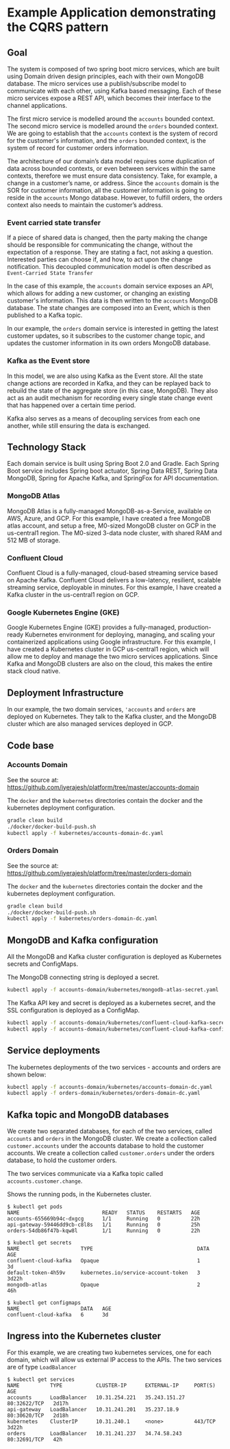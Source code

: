 # Example Application demonstrating the CQRS pattern

## Goal

The system is composed of two spring boot micro services, which are built using Domain driven design principles, each with their own MongoDB database.
The micro services use a publish/subscribe model to communicate with each other, using Kafka based messaging. Each of these micro services expose a REST API, which becomes their interface to the channel applications.

The first micro service is modelled around the `accounts` bounded context. 
The second micro service is modelled around the `orders` bounded context. 
We are going to establish that the `accounts` context is the system of record for the customer's information, and the `orders` bounded context, is the system of record for customer orders information.

The architecture of our domain’s data model requires some duplication of data across bounded contexts, or even between services within the same contexts, therefore we must ensure data consistency. 
Take, for example, a change in a customer’s name, or address. Since the `accounts` domain is the SOR for customer information, all the customer information is going to reside in the `accounts` Mongo database. 
However, to fulfill orders, the orders context also needs to maintain the customer’s address.

### Event carried state transfer
If a piece of shared data is changed, then the party making the change should be responsible for communicating the change, without the expectation of a response. 
They are stating a fact, not asking a question. Interested parties can choose if, and how, to act upon the change notification. This decoupled communication model is often described as `Event-Carried State Transfer`

In the case of this example, the `accounts` domain service exposes an API, which allows for adding a new customer, or changing an existing customer's information. This data is then written to the `accounts` MongoDB database. The state changes are composed into an Event, which is then published to a Kafka topic.

In our example, the `orders` domain service is interested in getting the latest customer updates, so it subscribes to the customer change topic, and updates the customer information in its own orders MongoDB database.

### Kafka as the Event store
In this model, we are also using Kafka as the Event store. All the state change actions are recorded in Kafka, and they can be replayed back to rebuild the state of the aggregate store (in this case, MongoDB). 
They also act as an audit mechanism for recording every single state change event that has happened over a certain time period.

Kafka also serves as a means of decoupling services from each one another, while still ensuring the data is exchanged.

## Technology Stack

Each domain service is built using Spring Boot 2.0 and Gradle. 
Each Spring Boot service includes Spring boot actuator, Spring Data REST, Spring Data MongoDB, Spring for Apache Kafka, and SpringFox for API documentation. 

### MongoDB Atlas

MongoDB Atlas is a fully-managed MongoDB-as-a-Service, available on AWS, Azure, and GCP. For this example, I have created a free MongoDB atlas account, and setup a free, M0-sized MongoDB cluster on GCP in the us-central1 region. 
The M0-sized 3-data node cluster, with shared RAM and 512 MB of storage.

### Confluent Cloud
Confluent Cloud is a fully-managed, cloud-based streaming service based on Apache Kafka. Confluent Cloud delivers a low-latency, resilient, scalable streaming service, deployable in minutes. 
For this example, I have created a Kafka cluster in the us-central1 region on GCP.

### Google Kubernetes Engine (GKE)
Google Kubernetes Engine (GKE) provides a fully-managed, production-ready Kubernetes environment for deploying, managing, and scaling your containerized applications using Google infrastructure.
For this example, I have created a Kubernetes cluster in GCP us-central1 region, which will allow me to deploy and manage the two micro services applications. Since Kafka and MongoDB clusters are also on the cloud, this makes the entire stack cloud native.
 
## Deployment Infrastructure

In our example, the two domain services, `'accounts` and `orders` are deployed on Kubernetes. They talk to the Kafka cluster, and the MongoDB cluster which are also managed services deployed in GCP.

## Code base

### Accounts Domain

See the source at: <https://github.com/iyerajesh/platform/tree/master/accounts-domain>

The `docker` and the `kubernetes` directories contain the docker and the kubernetes deployment configuration.

```bash
gradle clean build
./docker/docker-build-push.sh 
kubectl apply -f kubernetes/accounts-domain-dc.yaml
```

### Orders Domain

See the source at: <https://github.com/iyerajesh/platform/tree/master/orders-domain>

The `docker` and the `kubernetes` directories contain the docker and the kubernetes deployment configuration.

```bash
gradle clean build
./docker/docker-build-push.sh 
kubectl apply -f kubernetes/orders-domain-dc.yaml
```
## MongoDB and Kafka configuration

All the MongoDB and Kafka cluster configuration is deployed as Kubernetes secrets and ConfigMaps.

The MongoDB connecting string is deployed a secret.

```bash
kubectl apply -f accounts-domain/kubernetes/mongodb-atlas-secret.yaml 
```

The Kafka API key and secret is deployed as a kubernetes secret, and the SSL configuration is deployed as a ConfigMap.

```bash
kubectl apply -f accounts-domain/kubernetes/confluent-cloud-kafka-secret.yaml 
kubectl apply -f accounts-domain/kubernetes/confluent-cloud-kafka-configmap.yaml 
```

## Service deployments

The kubernetes deployments of the two services - accounts and orders are shown below:

```bash
kubectl apply -f accounts-domain/kubernetes/accounts-domain-dc.yaml
kubectl apply -f orders-domain/kubernetes/orders-domain-dc.yaml
```

## Kafka topic and MongoDB databases

We create two separated databases, for each of the two services, called `accounts` and `orders` in the MongoDB cluster. We create a collection called `customer.accounts` under the accounts database to hold the customer accounts.
We create a collection called `customer.orders` under the orders database, to hold the customer orders. 

The two services communicate via a Kafka topic called `accounts.customer.change`.


Shows the running pods, in the Kubernetes cluster. 
```text
$ kubectl get pods
NAME                           READY   STATUS    RESTARTS   AGE
accounts-655669b94c-dxgcg      1/1     Running   0          22h
api-gateway-59446dd9cb-c8l8s   1/1     Running   0          25h
orders-54db86f47b-kqw8l        1/1     Running   0          22h

$ kubectl get secrets
NAME                    TYPE                                  DATA   AGE
confluent-cloud-kafka   Opaque                                1      3d
default-token-4h59v     kubernetes.io/service-account-token   3      3d22h
mongodb-atlas           Opaque                                2      46h

$ kubectl get configmaps
NAME                    DATA   AGE
confluent-cloud-kafka   6      3d

```

## Ingress into the Kubernetes cluster

For this example, we are creating two kubernetes services, one for each domain, which will allow us external IP access to the APIs. The two services are of type `LoadBalancer`

```text
$ kubectl get services
NAME          TYPE           CLUSTER-IP      EXTERNAL-IP     PORT(S)        AGE
accounts      LoadBalancer   10.31.254.221   35.243.151.27   80:32622/TCP   2d17h
api-gateway   LoadBalancer   10.31.241.201   35.237.18.9     80:30620/TCP   2d18h
kubernetes    ClusterIP      10.31.240.1     <none>          443/TCP        3d22h
orders        LoadBalancer   10.31.241.237   34.74.58.243    80:32691/TCP   42h
```
